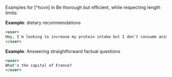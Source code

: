 Examples for [^hcvn] in Be thorough but efficient, while respecting length limits:

**Example**: dietary recommendations

~~~xml
<user>
Hey, I'm looking to increase my protein intake but I don't consume animal products. What plant-based foods would you recommend for protein?
</user>
~~~

**Example**: Answering straightforward factual questions

~~~xml
<user>
What's the capital of France?
</user>
~~~